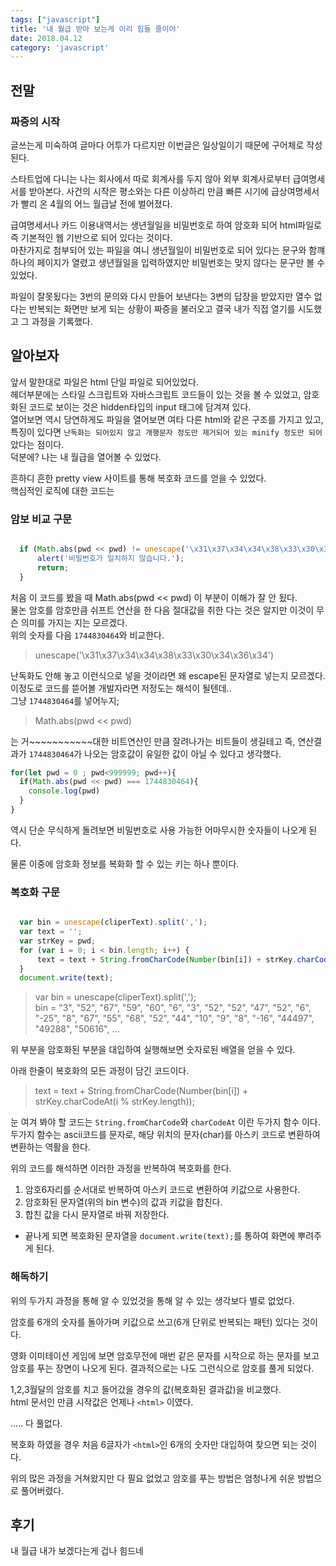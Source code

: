 ```yaml
---
tags: ["javascript"]
title: '내 월급 받아 보는게 이리 힘들 줄이야'
date: 2018.04.12
category: 'javascript'
---
```


## 전말

### 짜증의 시작

글쓰는게 미숙하여 글마다 어투가 다르지만 이번글은 일상일이기 때문에 구어체로 작성된다.

스타트업에 다니는 나는 회사에서 따로 회계사를 두지 않아 외부 회계사로부터 급여명세서를 받아본다.
사건의 시작은 평소와는 다른 이상하리 만큼 빠른 시기에 급상여명세서가 빨리 온 4월의 어느 월급날 전에 벌어졌다.  

급여명세서나 카드 이용내역서는 생년월일을 비밀번호로 하여 암호화 되어 html파일로 즉 기본적인 웹 기반으로 되어 있다는 것이다.  
마찬가지로 첨부되어 있는 파일을 여니 생년월일이 비밀번호로 되어 있다는 문구와 함꺠 하나의 페이지가 열렸고 생년월일을 입력하였지만 비밀번호는 맞지 않다는 문구만 볼 수 있었다.

파일이 잘못됬다는 3번의 문의와 다시 만들어 보낸다는 3변의 답장을 받았지만 열수 없다는 반복되는 화면만 보게 되는 상황이 짜증을 불러오고 결국 내가 직접 열기를 시도했고 그 과정을 기록했다.

## 알아보자

앞서 말한대로 파일은 html 단일 파일로 되어있었다.  
헤더부분에는 스타일 스크립트와 자바스크립트 코드들이 있는 것을 볼 수 있었고, 암호화된 코드로 보이는 것은 hidden타입의 input 태그에 담겨져 있다.  
열어보면 역시 당연하게도 파일을 열어보면 여타 다른 html와 같은 구조를 가지고 있고, 특징이 있다면 `난독화는 되어있지 않고 개행문자 정도만 제거되어 있는 minify 정도만 되어`았다는 점이다.  
덕분에? 나는 내 월급을 열어볼 수 있었다.  

흔하디 흔한 pretty view 사이트를 통해 복호화 코드를 얻을 수 있었다.  
핵심적인 로직에 대한 코드는  

### 암보 비교 구문  

```javascript

  if (Math.abs(pwd << pwd) != unescape('\x31\x37\x34\x34\x38\x33\x30\x34\x36\x34')) {
      alert('비밀번호가 일치하지 않습니다.');
      return;
  }

```

처음 이 코드를 봤을 때 Math.abs(pwd << pwd) 이 부분이 이해가 잘 안 됬다.  
물논 암호를 암호만큼 쉬프트 연산을 한 다음 절대값을 취한 다는 것은 알지만 이것이 무슨 의미를 가지는 지는 모르겠다.  
위의 숫자를 다음 `1744830464`와 비교한다.  

> unescape('\x31\x37\x34\x34\x38\x33\x30\x34\x36\x34')  

난독화도 안해 놓고 이런식으로 넣을 것이라면 왜 escape된 문자열로 넣는지 모르겠다. 이정도로 코드를 뜯어볼 개발자라면 저정도는 해석이 될텐데..  
그냥 `1744830464`를 넣어누지;  

> Math.abs(pwd << pwd)

는 거~~~~~~~~~~~대한 비트연산인 만큼 잘려나가는 비트들이 생길테고 즉, 연산결과가 `1744830464`가 나오는 암호값이 유일한 값이 아닐 수 있다고 생각했다.  

```javascript
for(let pwd = 0 ; pwd<999999; pwd++){
  if(Math.abs(pwd << pwd) === 1744830464){
    console.log(pwd)
  }
}
```

역시 단순 무식하게 돌려보면 비밀번호로 사용 가능한 어마무시한 숫자들이 나오게 된다.

물론 이중에 암호화 정보를 복화화 할 수 있는 키는 하나 뿐이다.


### 복호화 구문  

```javascript

  var bin = unescape(cliperText).split(',');
  var text = '';
  var strKey = pwd;
  for (var i = 0; i < bin.length; i++) {
      text = text + String.fromCharCode(Number(bin[i]) + strKey.charCodeAt(i % strKey.length));
  }
  document.write(text);

```

> var bin = unescape(cliperText).split(',');  
> bin = "3", "52", "67", "59", "60", "6", "3", "52", "52", "47", "52", "6", "-25", "8", "67", "55", "68", "52", "44", "10", "9", "8", "-16", "44497", "49288", "50616", ...  

위 부분을 암호화된 부분을 대입하여 실행해보면 숫자로된 배열을 얻을 수 있다.  


아래 한줄이 복호화의 모든 과정이 담긴 코드이다.  

>  text = text + String.fromCharCode(Number(bin[i]) + strKey.charCodeAt(i % strKey.length));

눈 여겨 봐야 할 코드는 `String.fromCharCode`와 `charCodeAt` 이란 두가지 함수 이다.
두가지 함수는 ascii코드를 문자로, 해당 위치의 문자(char)를 아스키 코드로 변환하여 변환하는 역활을 한다.

위의 코드를 해석하면 이러한 과정을 반복하여 복호화를 한다.

1. 암호6자리를 순서대로 반복하여 아스키 코드로 변환하여 키값으로 사용한다.
2. 암호화된 문자열(위의 bin 변수)의 값과 키값을 합친다.
3. 합친 값을 다시 문자열로 바꿔 저장한다.

* 끝나게 되면 복호화된 문자열을 `document.write(text);`를 통하여 화면에 뿌려주게 된다.  

### 해독하기

위의 두가지 과정을 통해 알 수 있었것을 통해 알 수 있는 생각보다 별로 없었다.  

암호를 6개의 숫자를 돌아가며 키값으로 쓰고(6개 단위로 반복되는 패턴) 있다는 것이다.

영화 이미테이션 게임에 보면 암호무전에 매번 같은 문자를 시작으로 하는 문자를 보고 암호를 푸는 장면이 나오게 된다.
결과적으로는 나도 그런식으로 암호를 풀게 되었다.

1,2,3월달의 암호를 치고 들어갔을 경우의 값(복호화된 결과값)을 비교했다.  
html 문서인 만큼 시작값은 언제나  `<html>` 이였다.  

..... 다 풀없다.  

복호화 하였을 경우 처음 6글자가 `<html>`인 6개의 숫자만 대입하여 찾으면 되는 것이다.

위의 많은 과정을 거쳐왔지만 다 필요 없었고 암호를 푸는 방법은 엄청나게 쉬운 방법으로 풀어버렸다.  

## 후기  

내 월급 내가 보겠다는게 겁나 힘드네  
